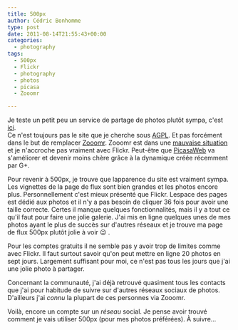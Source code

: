 ```yaml
---
title: 500px
author: Cédric Bonhomme
type: post
date: 2011-08-14T21:55:43+00:00
categories:
  - photography
tags:
  - 500px
  - Flickr
  - photography
  - photos
  - picasa
  - Zooomr

---
```

Je teste un petit peu un service de partage de photos plutôt sympa,
c'est [ici][1].  
Ce n'est toujours pas le site que je cherche sous [AGPL][2]. Et pas forcément dans le but de remplacer [Zooomr][3]. Zooomr est dans une [mauvaise situation][4] et je n'accroche pas vraiment avec Flickr. Peut-être que [PicasaWeb][5] va s'améliorer et devenir moins chère grâce à la dynamique créée récemment par G+.

Pour revenir à 500px, je trouve que lapparence du site est vraiment sympa. Les vignettes de la page de flux sont bien grandes et les photos encore plus. Personnellement c'est mieux présenté que Flickr. Lespace des pages est dédié aux photos et il n'y a pas besoin de cliquer 36 fois pour avoir une taille correcte. Certes il manque quelques fonctionnalités, mais il y a tout ce qu'il faut pour faire une jolie galerie. J'ai mis en ligne quelques unes de mes photos ayant le plus de succès sur d'autres réseaux et je trouve ma page de flux 500px plutôt jolie à voir 😉 .

Pour les comptes gratuits il ne semble pas y avoir trop de limites comme avec Flickr. Il faut surtout savoir qu'on peut mettre en ligne 20 photos en sept jours. Largement suffisant pour moi, ce n'est pas tous les jours que j'ai une jolie photo à partager.

Concernant la communauté, j'ai déjà retrouvé quasiment tous les contacts que j'ai pour habitude de suivre sur d'autres réseaux sociaux de photos. D'ailleurs j'ai _connu_ la plupart de ces personnes via Zooomr.

Voilà, encore un compte sur un _réseau_ social. Je pense avoir trouvé comment je vais utiliser 500px (pour mes photos préférées). À suivre…

 [1]: http://500px.com/cedricbonhomme
 [2]: http://www.gnu.org/licenses/agpl.html
 [3]: http://www.zooomr.com/photos/cedricbonhomme/
 [4]: http://twitter.com/#!/kristopher/status/102603461807439872
 [5]: https://picasaweb.google.com/106973022319954455496
